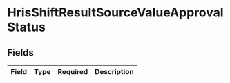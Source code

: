 # HrisShiftResultSourceValueApprovalStatus


## Fields

| Field       | Type        | Required    | Description |
| ----------- | ----------- | ----------- | ----------- |